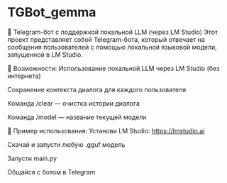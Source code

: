 # TGBot_gemma
🤖 Telegram-бот с поддержкой локальной LLM (через LM Studio)
Этот проект представляет собой Telegram-бота, который отвечает на сообщения пользователей с помощью локальной языковой модели, запущенной в LM Studio.

📌 Возможности:
Использование локальной LLM через LM Studio (без интернета)

Сохранение контекста диалога для каждого пользователя

Команда /clear — очистка истории диалога

Команда /model — название текущей модели

🧠 Пример использования:
Установи LM Studio: https://lmstudio.ai

Скачай и запусти любую .gguf модель

Запусти main.py

Общайся с ботом в Telegram
